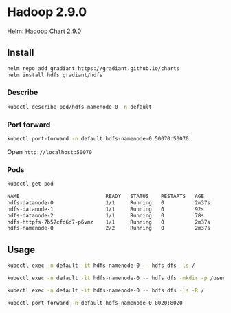 # Hadoop 2.9.0

Helm: [Hadoop Chart 2.9.0](https://hub.kubeapps.com/charts/stable/hadoop)

## Install

```bash
helm repo add gradiant https://gradiant.github.io/charts
helm install hdfs gradiant/hdfs
```

### Describe

```bash
kubectl describe pod/hdfs-namenode-0 -n default
```

### Port forward

```bash
kubectl port-forward -n default hdfs-namenode-0 50070:50070
```

Open `http://localhost:50070`

### Pods

```bash
kubectl get pod

NAME                            READY   STATUS    RESTARTS   AGE
hdfs-datanode-0                 1/1     Running   0          2m37s
hdfs-datanode-1                 1/1     Running   0          92s
hdfs-datanode-2                 1/1     Running   0          78s
hdfs-httpfs-7b57cfd6d7-p6vmz    1/1     Running   0          2m37s
hdfs-namenode-0                 2/2     Running   0          2m37s
```

## Usage

```bash
kubectl exec -n default -it hdfs-namenode-0 -- hdfs dfs -ls /
```

```bash
kubectl exec -n default -it hdfs-namenode-0 -- hdfs dfs -mkdir -p /user/hdfs
```

```bash
kubectl exec -n default -it hdfs-namenode-0 -- hdfs dfs -ls -R /
```

```bash
kubectl port-forward -n default hdfs-namenode-0 8020:8020
```